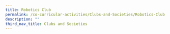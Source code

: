 ```yaml
---
title: Robotics Club
permalink: /co-curricular-activities/Clubs-and-Societies/Robotics-Club
description: ""
third_nav_title: Clubs and Societies
---
```

